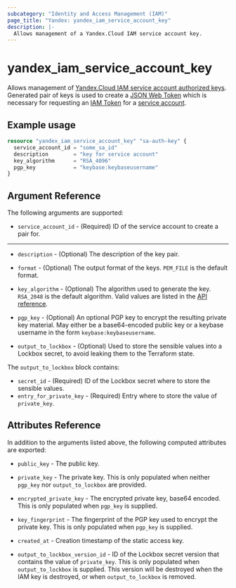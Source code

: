 ```yaml
---
subcategory: "Identity and Access Management (IAM)"
page_title: "Yandex: yandex_iam_service_account_key"
description: |-
  Allows management of a Yandex.Cloud IAM service account key.
---
```



# yandex_iam_service_account_key




Allows management of [Yandex.Cloud IAM service account authorized keys](https://cloud.yandex.com/docs/iam/concepts/authorization/key). Generated pair of keys is used to create a [JSON Web Token](https://tools.ietf.org/html/rfc7519) which is necessary for requesting an [IAM Token](https://cloud.yandex.com/docs/iam/concepts/authorization/iam-token) for a [service account](https://cloud.yandex.com/docs/iam/concepts/users/service-accounts).

## Example usage

```terraform
resource "yandex_iam_service_account_key" "sa-auth-key" {
  service_account_id = "some_sa_id"
  description        = "key for service account"
  key_algorithm      = "RSA_4096"
  pgp_key            = "keybase:keybaseusername"
}
```

## Argument Reference

The following arguments are supported:

* `service_account_id` - (Required) ID of the service account to create a pair for.

---

* `description` - (Optional) The description of the key pair.

* `format` - (Optional) The output format of the keys. `PEM_FILE` is the default format.

* `key_algorithm` - (Optional) The algorithm used to generate the key. `RSA_2048` is the default algorithm. Valid values are listed in the [API reference](https://cloud.yandex.com/docs/iam/api-ref/Key).

* `pgp_key` - (Optional) An optional PGP key to encrypt the resulting private key material. May either be a base64-encoded public key or a keybase username in the form `keybase:keybaseusername`.

* `output_to_lockbox` - (Optional) Used to store the sensible values into a Lockbox secret, to avoid leaking them to the Terraform state.

The `output_to_lockbox` block contains:

* `secret_id` - (Required) ID of the Lockbox secret where to store the sensible values.
* `entry_for_private_key` - (Required) Entry where to store the value of `private_key`.

## Attributes Reference

In addition to the arguments listed above, the following computed attributes are exported:

* `public_key` - The public key.

* `private_key` - The private key. This is only populated when neither `pgp_key` nor `output_to_lockbox` are provided.

* `encrypted_private_key` - The encrypted private key, base64 encoded. This is only populated when `pgp_key` is supplied.

* `key_fingerprint` - The fingerprint of the PGP key used to encrypt the private key. This is only populated when `pgp_key` is supplied.

* `created_at` - Creation timestamp of the static access key.

* `output_to_lockbox_version_id` - ID of the Lockbox secret version that contains the value of `private_key`. This is only populated when `output_to_lockbox` is supplied. This version will be destroyed when the IAM key is destroyed, or when `output_to_lockbox` is removed.
